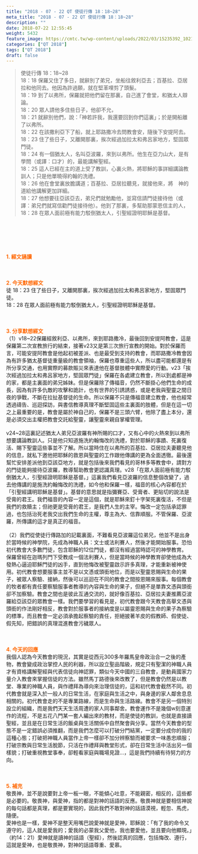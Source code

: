 ```yaml
---
title: "2018 - 07 - 22 QT 使徒行傳 18：18~28"
meta_title: "2018 - 07 - 22 QT 使徒行傳 18：18~28"
description: ""
date: 2018-07-22 12:55:45
weight: 5432
feature_image: https://cmtc.tw/wp-content/uploads/2022/03/15235392_10211799862337740_180693556567566654_o-1.webp
categories: ["QT 2018"]
tags: ["QT 2018"]
draft: false
---
```


<blockquote>使徒行傳 18：18~28<br />
18：18 保羅又住了多日，就辭別了弟兄，坐船往敘利亞去；百基拉、亞居拉和他同去。他因為許過願，就在堅革哩剪了頭髮。<br />
18：19 到了以弗所，保羅就把他們留在那裏，自己進了會堂，和猶太人辯論。<br />
18：20 眾人請他多住些日子，他卻不允，<br />
18：21 就辭別他們，說：「神若許我，我還要回到你們這裏」；於是開船離了以弗所。<br />
18：22 在該撒利亞下了船，就上耶路撒冷去問教會安，隨後下安提阿去。<br />
18：23 住了些日子，又離開那裏，挨次經過加拉太和弗呂家地方，堅固眾門徒。<br />
18：24 有一個猶太人，名叫亞波羅，來到以弗所。他生在亞力山大，是有學問（或譯：口才）的，最能講解聖經。<br />
18：25 這人已經在主的道上受了教訓，心裏火熱，將耶穌的事詳細講論教訓人；只是他單曉得約翰的洗禮。<br />
18：26 他在會堂裏放膽講道；百基拉、亞居拉聽見，就接他來，將　神的道給他講解更加詳細。<br />
18：27 他想要往亞該亞去，弟兄們就勉勵他，並寫信請門徒接待他（或譯：弟兄們就寫信勸門徒接待他）。他到了那裏，多幫助那蒙恩信主的人，<br />
18：28 在眾人面前極有能力駁倒猶太人，引聖經證明耶穌是基督。</blockquote><br />
&nbsp;<br />
<br />
&nbsp;<br />
<br />
<span style="color: #ff6600;"><strong>1. </strong><strong>經文誦讀</strong></span><br />
<br />
<span style="color: #ff6600;"><strong> </strong></span><br />
<br />
<span style="color: #ff6600;"><strong>2. 今天默想</strong><strong>經文<br />
</strong></span>徒 18：23 住了些日子，又離開那裏，挨次經過加拉太和弗呂家地方，堅固眾門徒。<br />
18：28 在眾人面前極有能力駁倒猶太人，引聖經證明耶穌是基督。<br />
<br />
&nbsp;<br />
<br />
<span style="color: #ff6600;"><strong>3. 分享默想經文<br />
</strong></span>（1）v18~22保羅經敘利亞、以弗所，來到耶路撒冷，最後回到安提阿教會，這是保羅第二次宣教旅行的結束，接著v23又是第三次旅行宣教的開始。對於保羅而言，可能安提阿教會是他起初被差派、也是最受到支持的教會，而耶路撒冷教會因為有許多猶太基督徒重量級的教會領袖，保羅也尊重這些人，所以盡可能都還是有所分享交通，也用實際的募款賑災來表達他在基督肢體中實際愛的行動。v23「挨次經過加拉太和弗呂家地方，堅固眾門徒」保羅在各處建立教會，所以到處都是神的家，都是主裏面的弟兄姊妹。但是保羅除了傳福音，仍然不斷掛心他們生命的成長，因為有許多仇敵的攻擊和詭計，也有世界的引誘誘惑，或是老我與聖靈之間日夜的爭戰，不斷在拉扯基督徒的生命。所以保羅不只是傳福音建立教會，他也經常透過禱告、巡迴探訪，與書信教導真理不斷堅固這些主裏面的肢體，但是在這一切之上最重要的是，教會是屬於神自己的，保羅不是三頭六臂，他除了盡上本分，還是必須交出主權把教會交託給聖靈，讓聖靈來親自掌權管理。<br />
<br />
v24~28這裏記述猶太人弟兄亞波羅有神所賜的口才，又有心中的火熱來到以弗所想要講論教訓人。只是他只知道施洗約翰悔改的洗禮，對於耶穌的事蹟、死裏復活、賜下聖靈這些事並不了解。所以當時住在以弗所的百基拉、亞居拉夫妻聽見他的信息，就私下邀他把耶穌的救恩與聖靈的工作跟他傳講的更為全面透徹。最後還幫忙安排差派他到亞該亞地方，就是包括後來我們看見的哥林多等教會中，請對方的門徒能夠接待亞波羅，教導幫助教會更認識真理。v28「在眾人面前極有能力駁倒猶太人，引聖經證明耶穌是基督。」這裏我們看見亞波羅的信息整個改變了，過去他傳講的是施洗約翰悔改的洗禮，如今他和保羅一樣，福音的核心內容都在於「引聖經講明耶穌是基督」。基督的意思就是指彌賽亞、受膏者、更貼切的說法是受膏的君王。我們福音的內容一定是這個，就是耶穌來釘十字架死裏復活，不但是我們的救贖主；但祂更是受膏的君王，是我們人生的主宰。悔改一定包括承認罪過，也包括治死老我交出我們生命的主權，尊主為大、信靠順服。不管保羅、亞波羅，所傳講的這才是真正的福音。<br />
<br />
（2）我們從使徒行傳路加的記載裏面，不難看見亞波羅這位弟兄，他並不是出身於當時候的神學院，先成為神職人員：文士或法利賽人，然後才能開始服事。恐怕初代教會大多數門徒，包含耶穌的12位門徒，都沒有經過當時認可的神學教育。保羅曾經在迦瑪列門下受教成一個法利賽人，但是當時候的神學教育卻使他成為大發熱心逼迫耶穌門徒的凶手，直到他悔改被聖靈啟示許多真理，才能重新被神使用。初代教會想要服事主並不是以文憑或頭銜地位，而是以聖靈恩賜與生命的果子，被眾人察驗、接納，然後可以巡迴在不同的教會之間按恩賜來服事。每個教會的牧者都有責任要察驗服事者教導的內容與生命的果子，但絕不是單靠文憑與頭銜卻不加察驗。教會之間也是彼此互通交流的，就好像百基拉、亞居拉夫妻推薦亞波羅給亞該亞的眾教會一樣。我們要學習的看見是，初代教會跟今天教會高舉文憑與頭銜的作法剛好相反，教會對於服事者的接納度是以屬靈恩賜與生命的果子為察驗的標準，而且教會一定必須承擔起察驗的責任，拒絕披著羊皮的假教師、假使徒、假先知，把錯誤的真理混進教會污穢眾人。<br />
<br />
&nbsp;<br />
<br />
<span style="color: #ff6600;"><strong>4. 今天的回應<br />
</strong></span>我個人認為今天教會的現況，其實是從西元300多年羅馬皇帝政治合一之後的產物，教會變成政治掌控人民的利器，所以設立聖品階級，規定只有聖潔的神職人員才有資格講解聖經與代表信徒向神認罪，類似今天中國的三自教會，是動員國家力量介入教會來掌握信徒的方法。雖然馬丁路德後來改教了，但是教會仍然是以教堂、專業的神職人員，與作禮拜為導向來治理信徒的，這和初代教會截然不同。初代教會就是深入於一般人的日常生活，在家庭與生活之中，與身邊的家人鄰舍息息相關的。初代教會走的不是專業路線，而是生命與生活路線。教會不是另一個特別設立的組織，而是我們天天生活周遭的家人同事鄰舍。教會運作不是幾個w刻意運作的流程，不是五花八門某一套人編出來的教材，而是使徒的教訓，也就是直接讀聖經，並且是在日常生活的飯桌與生活關係中自然聚會與分享。當然今天教會的型態不是一定錯誤必須推翻，而是我們怎麼可以打破分門結黨，一定要分成你的我的這種心態；打破把神職人員當作上帝一樣卻不加分辨察驗而被要求一味愚忠順服；打破宗教與日常生活脫節，只活在作禮拜與教堂形式，卻在日常生活中活出另一個樣貌；打破重視教堂事奉，卻輕看家庭與職場見證…，這是我們持續有待努力的方向。<br />
<br />
&nbsp;<br />
<br />
<span style="color: #ff6600;"><strong>5. 補充</strong></span><br />
敬畏神，並不是說要對上帝一板一眼，不能傾心吐意，不能親密，相反的，這些都是必要的。敬畏神，與愛神，指的都是對神的話語的反應。敬畏神就是要相信神說的每句話都是真理，都是要實現的，因此我們不敢對神的話語漠視，輕忽、馬虎，隨便。<br />
愛神也是一樣，愛神不是整天用嘴巴說愛神就是愛神，耶穌說：「有了我的命令又遵守的，這人就是愛我的；愛我的必蒙我父愛他，我也要愛他，並且要向他顯現。」（約14：21）愛神就是讀神的話語（聖經），然後認真的回應，包括悔改、遵行，這就是愛神，也是敬畏神，對神的話語尊重、愛慕。<br />
<br />
&nbsp;
        